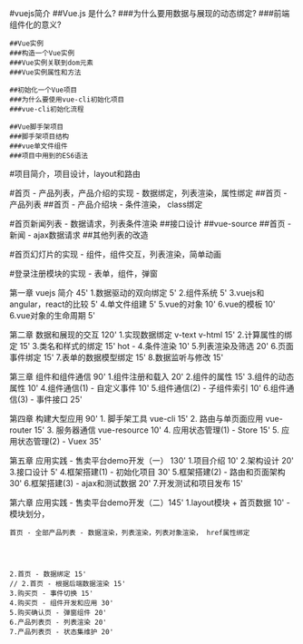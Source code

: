 #vuejs简介
	##Vue.js 是什么?
	###为什么要用数据与展现的动态绑定?
	###前端组件化的意义?

	##Vue实例
	###构造一个Vue实例
	###Vue实例关联到dom元素
	###Vue实例属性和方法

	##初始化一个Vue项目
	###为什么要使用vue-cli初始化项目
	###vue-cli初始化流程

	##Vue脚手架项目
	###脚手架项目结构
	###vue单文件组件
	###项目中用到的ES6语法

#项目简介，项目设计，layout和路由


#首页 - 产品列表，产品介绍的实现 - 数据绑定，列表渲染，属性绑定
	##首页 - 产品列表
	##首页 - 产品介绍块 - 条件渲染， class绑定


#首页新闻列表 - 数据请求，列表条件渲染
	##接口设计
	##vue-source
	##首页 - 新闻 - ajax数据请求
	##其他列表的改造

#首页幻灯片的实现 - 组件，组件交互，列表渲染，简单动画

#登录注册模块的实现 - 表单，组件，弹窗


第一章 vuejs 简介 45'
	1.数据驱动的双向绑定 5'
	2.组件系统 5'
	3.vuejs和angular，react的比较 5'
	4.单文件组建 5'
	5.vue的对象 10'
	6.vue的模板 10'
	6.vue对象的生命周期 5'

第二章 数据和展现的交互 120'
	1.实现数据绑定 v-text v-html 15'
	2.计算属性的绑定 15'
	3.类名和样式的绑定 15' hot -
	4.条件渲染 10' 
	5.列表渲染及筛选 20'
	6.页面事件绑定 15'
	7.表单的数据模型绑定 15'
	8.数据监听与修改 15'

第三章 组件和组件通信 90'
	1.组件注册和载入 20'
	2.组件的属性 15'
	3.组件的动态属性 10'
	4.组件通信(1) - 自定义事件 10'
	5.组件通信(2) - 子组件索引 10'
	6.组件通信(3) - 事件接口 25'

第四章 构建大型应用 90'
	1. 脚手架工具 vue-cli 15'
 	2. 路由与单页面应用 vue-router 15'
 	3. 服务器通信 vue-resource 10'
 	4. 应用状态管理(1) - Store 15'
 	5. 应用状态管理(2) - Vuex 35'

第五章 应用实践 - 售卖平台demo开发（一） 130'
	1.项目介绍 10'
	2.架构设计 20'
	3.接口设计 5'
	4.框架搭建(1) - 初始化项目 30'
	5.框架搭建(2) - 路由和页面架构 30'
	6.框架搭建(3) - ajax和测试数据 20'
	7.开发测试和项目发布 15'

第六章 应用实践 - 售卖平台demo开发（二）145'
	1.layout模块 + 首页数据 10' - 模块划分， 
	

	首页 - 全部产品列表 - 数据渲染，列表渲染，列表对象渲染， href属性绑定

	


	2.首页 - 数据绑定 15'
	// 2.首页 - 根据后端数据渲染 15'
	3.购买页 - 事件切换 15'
	4.购买页 - 组件开发和应用 30'
	5.购买确认页 - 弹窗组件 20'
	6.产品列表页 - 列表渲染 20'
	7.产品列表页 - 状态集维护 20'


